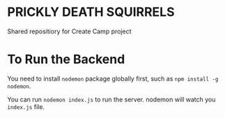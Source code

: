 # PRICKLY DEATH SQUIRRELS

Shared repositiory for Create Camp project

# To Run the Backend

You need to install `nodemon` package globally first, such as `npm install -g nodemon`.

You can run `nodemon index.js` to run the server. nodemon will watch you `index.js` file.
